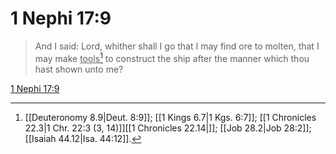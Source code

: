 # 1 Nephi 17:9

> And I said: Lord, whither shall I go that I may find ore to molten, that I may make <u>tools</u>[^a] to construct the ship after the manner which thou hast shown unto me?

[1 Nephi 17:9](https://www.churchofjesuschrist.org/study/scriptures/bofm/1-ne/17?lang=eng&id=p9#p9)


[^a]: [[Deuteronomy 8.9|Deut. 8:9]]; [[1 Kings 6.7|1 Kgs. 6:7]]; [[1 Chronicles 22.3|1 Chr. 22:3 (3, 14)]][[1 Chronicles 22.14|]]; [[Job 28.2|Job 28:2]]; [[Isaiah 44.12|Isa. 44:12]].  
